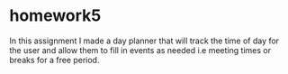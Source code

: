 # homework5

In this assignment I made a day planner that will track the time of day for the user and allow them to fill
in events as needed i.e meeting times or breaks for a free period.
